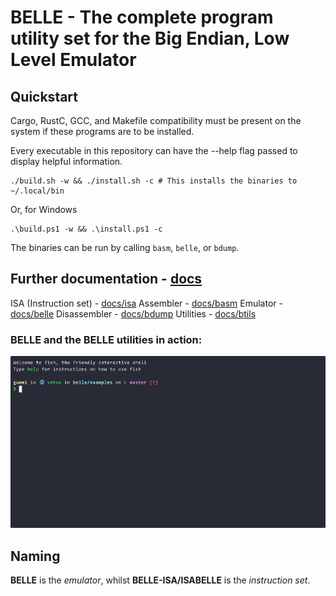 # BELLE - The complete program utility set for the Big Endian, Low Level Emulator

## Quickstart

Cargo, RustC, GCC, and Makefile compatibility must be present on the system if these programs are to be installed.

Every executable in this repository can have the --help flag passed to display helpful information.


```
./build.sh -w && ./install.sh -c # This installs the binaries to ~/.local/bin
```

Or, for Windows

```pwsh
.\build.ps1 -w && .\install.ps1 -c
```

The binaries can be run by calling `basm`, `belle`, or `bdump`.

## Further documentation - [docs](https://github.come/BlueGummi/belle/blob/main/docs)

ISA (Instruction set) - [docs/isa](https://github.come/BlueGummi/belle/blob/main/docs/isa)
Assembler - [docs/basm](https://github.com/BlueGummi/belle/blob/main/docs/basm)
Emulator - [docs/belle](https://github.com/BlueGummi/belle/blob/main/docs/belle)
Disassembler - [docs/bdump](https://github.com/BlueGummi/belle/blob/main/docs/bdump)
Utilities - [docs/btils](https://github.com/BlueGummi/belle/blob/main/docs/btils)

### BELLE and the BELLE utilities in action:
![BELLE Usage GIF](https://github.com/BlueGummi/belle/blob/master/media/belle-usage.gif)


## Naming

**BELLE** is the *emulator*, whilst **BELLE-ISA/ISABELLE** is the *instruction set*.
